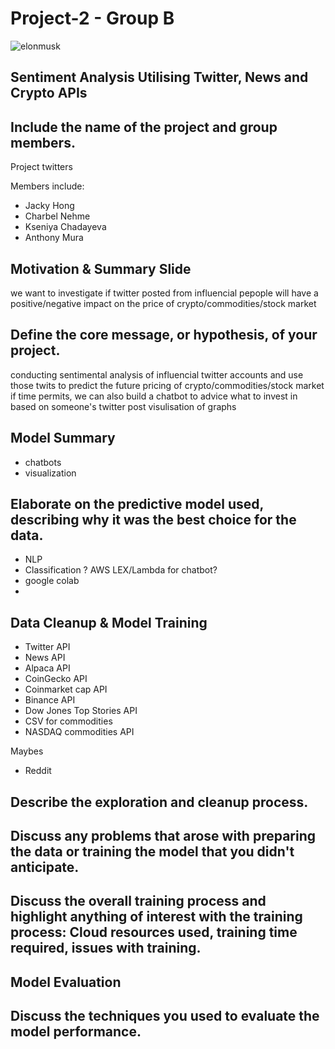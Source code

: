 # Project-2 - Group B

![elonmusk](https://sm.mashable.com/t/mashable_in/photo/default/elon-copy_8bm9.1248.jpg)  

## Sentiment Analysis Utilising Twitter, News and Crypto APIs

## Include the name of the project and group members.
Project twitters

Members include:
- Jacky Hong
- Charbel Nehme
- Kseniya Chadayeva
- Anthony Mura


## Motivation & Summary Slide
we want to investigate if twitter posted from influencial pepople will have a positive/negative impact on the price of crypto/commodities/stock market

## Define the core message, or hypothesis, of your project.
conducting sentimental analysis of influencial twitter accounts and use those twits to predict the future pricing of crypto/commodities/stock market
if time permits, we can also build a chatbot to advice what to invest in based on someone's twitter post
visulisation of graphs

## Model Summary
- chatbots
- visualization


## Elaborate on the predictive model used, describing why it was the best choice for the data.
- NLP
- Classification
? AWS LEX/Lambda for chatbot?
- google colab
- 


## Data Cleanup & Model Training
- Twitter API
- News API
- Alpaca API
- CoinGecko API
- Coinmarket cap API
- Binance API
- Dow Jones Top Stories API
- CSV for commodities
- NASDAQ commodities API

Maybes
- Reddit 


## Describe the exploration and cleanup process.


## Discuss any problems that arose with preparing the data or training the model that you didn't anticipate.


## Discuss the overall training process and highlight anything of interest with the training process: Cloud resources used, training time required, issues with training.


## Model Evaluation


## Discuss the techniques you used to evaluate the model performance.

